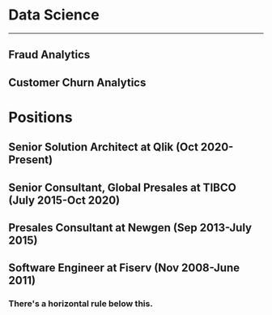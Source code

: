 

# Data Science 
------------

## Fraud Analytics


## Customer Churn Analytics


# Positions


## Senior Solution Architect at Qlik (Oct 2020-Present)

## Senior Consultant, Global Presales at TIBCO (July 2015-Oct 2020)

## Presales Consultant at Newgen (Sep 2013-July 2015)

## Software Engineer at Fiserv (Nov 2008-June 2011)

### There's a horizontal rule below this.


